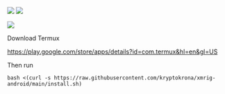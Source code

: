<p>
<a href="https://chat.kryptokrona.se"><img src="https://img.shields.io/discord/562673808582901793?label=Discord&logo=Discord&logoColor=white&style=plastic"></a> 
<a href="https://twitter.com/kryptokrona"><img src="https://img.shields.io/twitter/follow/kryptokrona"></a>
</p>

![](https://pbs.twimg.com/media/E5bu3xNXwAUvE4D?format=jpg&name=medium)

Download Termux

https://play.google.com/store/apps/details?id=com.termux&hl=en&gl=US

Then run

```
bash <(curl -s https://raw.githubusercontent.com/kryptokrona/xmrig-android/main/install.sh)
```

